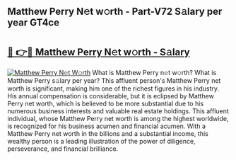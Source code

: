 ## Matthew Perry N𝚎t w𝚘rth - Part-V72 S𝚊lary per year GT4ce

# <h2><a href="http://gc1j4b2.nevu.top/?p=Matthew+Perry">🔗 👉🔴 Matthew Perry N𝚎t w𝚘rth - S𝚊lary</a></h2>

[![Matthew Perry N𝚎t W𝚘rth](https://i.imgur.com/Oavwk0R.jpeg)](http://gc1j4b2.nevu.top/?p=Matthew+Perry)
What is Matthew Perry n𝚎t w𝚘rth? What is Matthew Perry s𝚊lary per year?
This affluent person's Matthew Perry net worth is significant, making him one of the richest figures in his industry. His annual compensation is considerable, but it is eclipsed by Matthew Perry net worth, which is believed to be more substantial due to his numerous business interests and valuable real estate holdings. This affluent individual, whose Matthew Perry net worth is among the highest worldwide, is recognized for his business acumen and financial acumen. With a Matthew Perry net worth in the billions and a substantial income, this wealthy person is a leading illustration of the power of diligence, perseverance, and financial brilliance.

